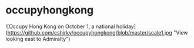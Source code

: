 occupyhongkong
=========

![Occupy Hong Kong on October 1, a national holiday] (https://github.com/cshirky/occupyhongkong/blob/master/scale1.jpg "View looking east to Admiralty")